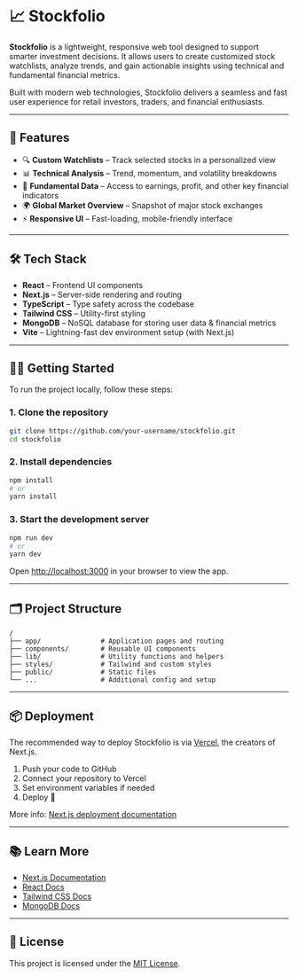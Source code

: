 # 📈 Stockfolio

**Stockfolio** is a lightweight, responsive web tool designed to support smarter investment decisions. It allows users to create customized stock watchlists, analyze trends, and gain actionable insights using technical and fundamental financial metrics.

Built with modern web technologies, Stockfolio delivers a seamless and fast user experience for retail investors, traders, and financial enthusiasts.

---

## 🚀 Features

- 🔍 **Custom Watchlists** – Track selected stocks in a personalized view  
- 📊 **Technical Analysis** – Trend, momentum, and volatility breakdowns  
- 🧮 **Fundamental Data** – Access to earnings, profit, and other key financial indicators  
- 🌍 **Global Market Overview** – Snapshot of major stock exchanges  
- ⚡️ **Responsive UI** – Fast-loading, mobile-friendly interface

---

## 🛠 Tech Stack

- **React** – Frontend UI components  
- **Next.js** – Server-side rendering and routing  
- **TypeScript** – Type safety across the codebase  
- **Tailwind CSS** – Utility-first styling  
- **MongoDB** – NoSQL database for storing user data & financial metrics  
- **Vite** – Lightning-fast dev environment setup (with Next.js)

---

## 🧑‍💻 Getting Started

To run the project locally, follow these steps:

### 1. Clone the repository

```bash
git clone https://github.com/your-username/stockfolio.git
cd stockfolio
```

### 2. Install dependencies

```bash
npm install
# or
yarn install
```

### 3. Start the development server

```bash
npm run dev
# or
yarn dev
```

Open [http://localhost:3000](http://localhost:3000) in your browser to view the app.

---

## 🗂 Project Structure

```
/
├── app/               # Application pages and routing
├── components/        # Reusable UI components
├── lib/               # Utility functions and helpers
├── styles/            # Tailwind and custom styles
├── public/            # Static files
└── ...                # Additional config and setup
```

---

## 📦 Deployment

The recommended way to deploy Stockfolio is via [Vercel](https://vercel.com), the creators of Next.js.

1. Push your code to GitHub
2. Connect your repository to Vercel
3. Set environment variables if needed
4. Deploy 🚀

More info: [Next.js deployment documentation](https://nextjs.org/docs/app/building-your-application/deploying)

---

## 📚 Learn More

- [Next.js Documentation](https://nextjs.org/docs)
- [React Docs](https://react.dev/)
- [Tailwind CSS Docs](https://tailwindcss.com/docs)
- [MongoDB Docs](https://www.mongodb.com/docs/)

---

## 📄 License

This project is licensed under the [MIT License](LICENSE).